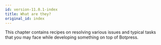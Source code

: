 ```yaml
---
id: version-11.0.1-index
title: What are they?
original_id: index
---
```


This chapter contains recipes on resolving various issues and typical tasks that you may face while developing something on top of Botpress.
